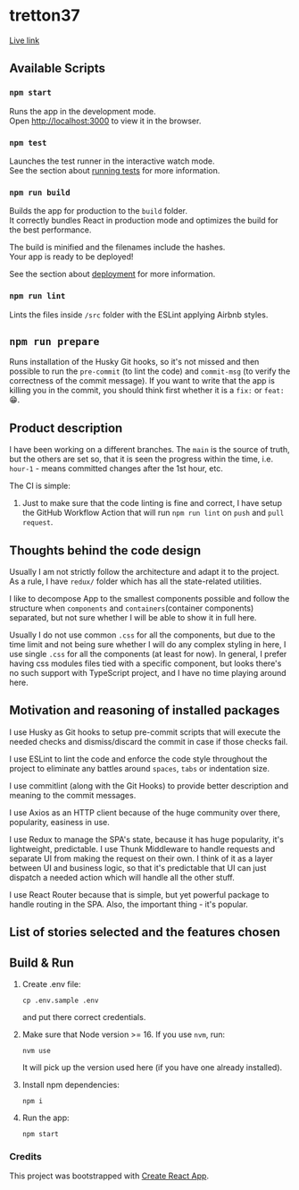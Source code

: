 # tretton37

[Live link](https://tretton37.netlify.app/)

## Available Scripts

### `npm start`

Runs the app in the development mode.\
Open [http://localhost:3000](http://localhost:3000) to view it in the browser.

### `npm test`

Launches the test runner in the interactive watch mode.\
See the section about [running tests](https://facebook.github.io/create-react-app/docs/running-tests) for more information.

### `npm run build`

Builds the app for production to the `build` folder.\
It correctly bundles React in production mode and optimizes the build for the best performance.

The build is minified and the filenames include the hashes.\
Your app is ready to be deployed!

See the section about [deployment](https://facebook.github.io/create-react-app/docs/deployment) for more information.

### `npm run lint`

Lints the files inside `/src` folder with the ESLint applying Airbnb styles.

## `npm run prepare`

Runs installation of the Husky Git hooks, so it's not missed and then possible to run the `pre-commit` (to lint the code) and `commit-msg` (to verify the correctness of the commit message). If you want to write that the app is killing you in the commit, you should think first whether it is a `fix:` or `feat:` 😁.

## Product description

I have been working on a different branches. The `main` is the source of truth, but the others are set so, that it is seen the progress within the time, i.e. `hour-1` - means committed changes after the 1st hour, etc.

The CI is simple:
1. Just to make sure that the code linting is fine and correct, I have setup the GitHub Workflow Action that will run `npm run lint` on `push` and `pull request`.

## Thoughts behind the code design

Usually I am not strictly follow the architecture and adapt it to the project. As a rule, I have `redux/` folder which has all the state-related utilities.

I like to decompose App to the smallest components possible and follow the structure when `components` and `containers`(container components) separated, but not sure whether I will be able to show it in full here.

Usually I do not use common `.css` for all the components, but due to the time limit and not being sure whether I will do any complex styling in here, I use single `.css` for all the components (at least for now). In general, I prefer having css modules files tied with a specific component, but looks there's no such support with TypeScript project, and I have no time playing around here.

## Motivation and reasoning of installed packages

I use Husky as Git hooks to setup pre-commit scripts that will execute the needed checks and dismiss/discard the commit in case if those checks fail.

I use ESLint to lint the code and enforce the code style throughout the project to eliminate any battles around `spaces`, `tabs` or indentation size.

I use commitlint (along with the Git Hooks) to provide better description and meaning to the commit messages.

I use Axios as an HTTP client because of the huge community over there, popularity, easiness in use.

I use Redux to manage the SPA's state, because it has huge popularity, it's lightweight, predictable. I use Thunk Middleware to handle requests and separate UI from making the request on their own. I think of it as a layer between UI and business logic, so that it's predictable that UI can just dispatch a needed action which will handle all the other stuff.

I use React Router because that is simple, but yet powerful package to handle routing in the SPA. Also, the important thing - it's popular.

## List of stories selected and the features chosen

## Build & Run

1. Create .env file:
   ```
   cp .env.sample .env
   ```
   and put there correct credentials.

2. Make sure that Node version >= 16. If you use `nvm`, run:
   ```
   nvm use
   ```
   It will pick up the version used here (if you have one already installed).

3. Install npm dependencies:
   ```
   npm i
   ```

4. Run the app:
   ```
   npm start
   ```

### Credits

This project was bootstrapped with [Create React App](https://github.com/facebook/create-react-app).
